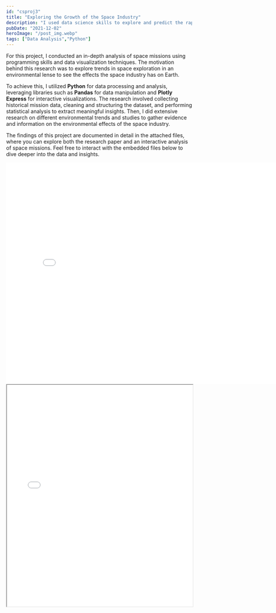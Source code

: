 ```yaml
---
id: "csproj3"
title: "Exploring the Growth of the Space Industry"
description: "I used data science skills to explore and predict the rapid growth of the space industry for a final report in my Sustainable Energy Systems class at UVA."
pubDate: "2021-12-02"
heroImage: "/post_img.webp"
tags: ["Data Analysis","Python"]
---
```


For this project, I conducted an in-depth analysis of space missions using programming skills and data visualization techniques. The motivation behind this research was to explore trends in space exploration in an environmental lense to see the effects the space industry has on Earth. 

To achieve this, I utilized **Python** for data processing and analysis, leveraging libraries such as **Pandas** for data manipulation and **Plotly Express** for interactive visualizations. The research involved collecting historical mission data, cleaning and structuring the dataset, and performing statistical analysis to extract meaningful insights. Then, I did extensive research on different environmental trends and studies to gather evidence and information on the environmental effects of the space industry. 

The findings of this project are documented in detail in the attached files, where you can explore both the research paper and an interactive analysis of space missions. Feel free to interact with the embedded files below to dive deeper into the data and insights.

<embed type="text/html" src="/cs-proj/space-mission-analysis.html" width="800" height="600">
<iframe src="/cs-proj/env-research-paper.pdf" width="100%" height="600"></iframe>
